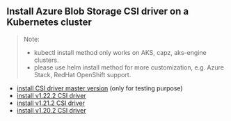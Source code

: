 ## Install Azure Blob Storage CSI driver on a Kubernetes cluster
> Note: 
>  - kubectl install method only works on AKS, capz, aks-engine clusters.
>  - please use helm install method for more customization, e.g. Azure Stack, RedHat OpenShift support.
> 
 - [install CSI driver master version](./install-csi-driver-master.md) (only for testing purpose)
 - [install v1.22.2 CSI driver](./install-csi-driver-v1.22.2.md)
 - [install v1.21.2 CSI driver](./install-csi-driver-v1.21.2.md)
 - [install v1.20.2 CSI driver](./install-csi-driver-v1.20.2.md)
